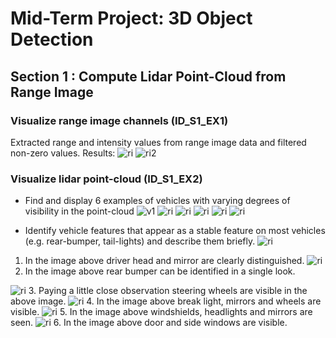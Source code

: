 # Mid-Term Project: 3D Object Detection

## Section 1 : Compute Lidar Point-Cloud from Range Image

### Visualize range image channels (ID_S1_EX1)
Extracted range and intensity values from range image data and filtered non-zero values.
Results:
![ri](img/ri.png)
![ri2](img/ri2.png)
### Visualize lidar point-cloud (ID_S1_EX2)
- Find and display 6 examples of vehicles with varying degrees of visibility in the point-cloud
![v1](img/v1.png)
![ri](img/v2.png)
![ri](img/v3.png)
![ri](img/v4.png)
![ri](img/v5.png)
![ri](img/v6.png)

- Identify vehicle features that appear as a stable feature on most vehicles (e.g. rear-bumper, tail-lights) and describe them briefly. 
![ri](img/f1.jpeg)
1. In the image above driver head and mirror are clearly distinguished.
![ri](img/f2.jpeg)
2. In the image above rear bumper can be identified in a single look.

![ri](img/f3.jpeg)
3. Paying a little close observation steering wheels are visible in the above image.
![ri](img/f4.jpeg)
4. In the image above break light, mirrors and wheels are visible.
![ri](img/f5.jpeg)
5. In the image above windshields, headlights and mirrors are seen.
![ri](img/f6.jpeg)
6. In the image above door and side windows are visible.
